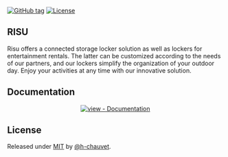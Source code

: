 [![GitHub tag](https://img.shields.io/github/tag/h-chauvet/RISU?include_prereleases=&sort=semver&color=blue)](https://github.com/h-chauvet/RISU/releases/)
[![License](https://img.shields.io/badge/License-MIT-blue)](#license)

## RISU

Risu offers a connected storage locker solution as well as lockers for entertainment rentals. 
The latter can be customized according to the needs of our partners, and our lockers simplify the 
organization of your outdoor day. Enjoy your activities at any time with our innovative solution.

<div align="center">

</div>

## Documentation

<div align="center">

[![view - Documentation](https://img.shields.io/badge/view-Documentation-blue?style=for-the-badge)](/docs/ "Go to project documentation")

</div>

## License

Released under [MIT](/LICENSE) by [@h-chauvet](https://github.com/h-chauvet).
